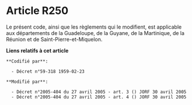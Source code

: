 # Article R250

Le présent code, ainsi que les règlements qui le modifient, est applicable aux départements de la Guadeloupe, de la Guyane,
de la Martinique, de la Réunion et de Saint-Pierre-et-Miquelon.

**Liens relatifs à cet article**

	**Codifié par**:

	  - Décret n°59-318 1959-02-23

	**Modifié par**:

	  - Décret n°2005-404 du 27 avril 2005 - art. 3 () JORF 30 avril 2005
	  - Décret n°2005-404 du 27 avril 2005 - art. 4 () JORF 30 avril 2005
